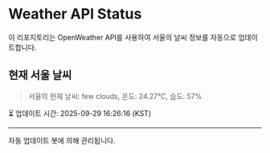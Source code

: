 
# Weather API Status

이 리포지토리는 OpenWeather API를 사용하여 서울의 날씨 정보를 자동으로 업데이트합니다.

## 현재 서울 날씨
> 서울의 현재 날씨: few clouds, 온도: 24.27°C, 습도: 57%

⏳ 업데이트 시간: 2025-09-29 16:26:16 (KST)

---
자동 업데이트 봇에 의해 관리됩니다.

